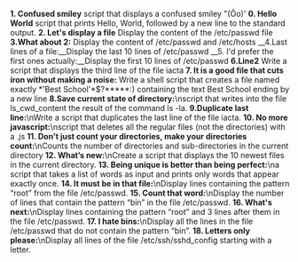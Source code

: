 __1. Confused smiley__ 
script that displays a confused smiley "(Ôo)'
__0. Hello World__
script that prints Hello, World, followed by a new line to the standard output.
__2. Let's display a file__
Display the content of the /etc/passwd file
__3.What about 2:__ 
Display the content of /etc/passwd and /etc/hosts
__4.Last lines of a file:__Display the last 10 lines of /etc/passwd
__5. I'd prefer the first ones actually:__Display the first 10 lines of /etc/passwd
__6.Line2__
Write a script that displays the third line of the file iacta
__7. It is a good file that cuts iron without making a noise:__
Write a shell script that creates a file named exactly \*\'Best School\'\*$\?\*\*\*\*\*:) containing the text Best School ending by a new line
__8.Save current state of directory:__\nscript that writes into the file ls_cwd_content the result of the command ls -la.
__9.Duplicate last line:__\nWrite a script that duplicates the last line of the file iacta.
__10. No more javascript:__\nscript that deletes all the regular files (not the directories) with a .js
__11. Don't just count your directories, make your directories count:__\nCounts the number of directories and sub-directories in the current directory
__12. What’s new:__\nCreate a script that displays the 10 newest files in the current directory.
__13. Being unique is better than being perfect:__\na script that takes a list of words as input and prints only words that appear exactly once.
__14. It must be in that file:__\nDisplay lines containing the pattern “root” from the file /etc/passwd.
__15. Count that word:__\nDisplay the number of lines that contain the pattern “bin” in the file /etc/passwd.
__16. What's next:__\nDisplay lines containing the pattern “root” and 3 lines after them in the file /etc/passwd.
__17. I hate bins:__\nDisplay all the lines in the file /etc/passwd that do not contain the pattern “bin”.
__18. Letters only please:__\nDisplay all lines of the file /etc/ssh/sshd_config starting with a letter.
